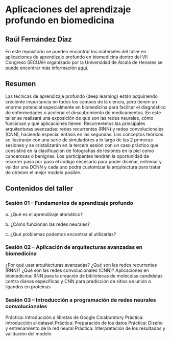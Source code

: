 # Aplicaciones del aprendizaje profundo en biomedicina
## Raúl Fernández Díaz 

En este repositorio se pueden encontrar los materiales del taller en aplicaciones de aprendizaje profundo en biomedicina dentro del VII Congreso SECUAH organizado por la Universidad de Alcalá de Henares se puede encontrar más información [aquí](https://pdsc.web.uah.es/acts/aprendizaje-profundo-en-biomedicina/).

## Resumen 

Las técnicas de aprendizaje profundo (deep learning) están adquiriendo creciente importancia en todos los campos de la ciencia, pero tienen un enorme potencial especialmente en biomedicina para facilitar el diagnóstico de enfermedades o acelerar el descubrimiento de medicamentos. En este taller se realizará una exposición de qué son las redes neurales, cómo funcionan y qué aplicaciones tienen. Recorreremos las principales arquitecturas avanzadas: redes recurrentes (RNN) y redes convolucionales (CNN), haciendo especial énfasis en las segundas. Los conceptos teóricos se ilustrarán con una serie de simuladores a lo largo de las 2 primeras sesiones y se cristalizarán en la tercera sesión con un caso práctico que consistirá en la clasificación de fotografías de lesiones en la piel como cancerosas o benignas. Los participantes tendrán la oportunidad de recorrer paso por paso el código necesario para poder diseñar, entrenar y validar una DCNN y cada uno podrá customizar la arquitectura para tratar de obtener el mejor modelo posible.

## Contenidos del taller
### Sesión 01 – Fundamentos de aprendizaje profundo

a. ¿Qué es el aprendizaje atomático?

b. ¿Cómo funcionan las redes neurales?

c. ¿Qué problemas podemos encontrar al utilizarlas?


### Sesión 02 – Aplicación de arquitecturas avanzadas en biomedicina

¿Por qué usar arquitecturas avanzadas?
¿Qué son las redes recurrentes (RNN)?
¿Qué son las redes convolucionales (CNN)?
Aplicaciones en biomedicina: RNN para la creación de bibliotecas de moléculas candidatas contra dianas específicas y CNN para predicción de sitios de unión a ligandos en proteínas


### Sesión 03 – Introducción a programación de redes neurales convolucionales

Práctica: Introducción a libretas de Google Colaboratory
Práctica: Introducción al dataset
Práctica: Preparación de los datos
Práctica: Diseño y entrenamiento de la red neural
Práctica: Interpretación de los resultados y validación del modelo
